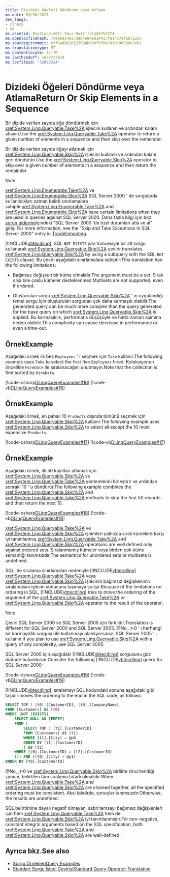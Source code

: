 ```yaml
---
title: Dizideki Öğeleri Döndürme veya Atlama
ms.date: 03/30/2017
dev_langs:
- csharp
- vb
ms.assetid: 81a31acd-e0f1-4bca-9a12-fa1ad5752374
ms.openlocfilehash: 7c98681493738b4e94ed14417fa1437efb6c12ac
ms.sourcegitcommit: eff6adb61852369ab690f3f047818c90580e7eb1
ms.translationtype: MT
ms.contentlocale: tr-TR
ms.lasthandoff: 10/07/2019
ms.locfileid: "72003314"
---
```

# <a name="return-or-skip-elements-in-a-sequence"></a><span data-ttu-id="af294-102">Dizideki Öğeleri Döndürme veya Atlama</span><span class="sxs-lookup"><span data-stu-id="af294-102">Return Or Skip Elements in a Sequence</span></span>
<span data-ttu-id="af294-103">Bir dizide verilen sayıda öğe döndürmek için <xref:System.Linq.Queryable.Take%2A> işlecini kullanın ve ardından kalanı atlayın.</span><span class="sxs-lookup"><span data-stu-id="af294-103">Use the <xref:System.Linq.Queryable.Take%2A> operator to return a given number of elements in a sequence and then skip over the remainder.</span></span>  
  
 <span data-ttu-id="af294-104">Bir dizide verilen sayıda öğeyi atlamak için <xref:System.Linq.Queryable.Skip%2A> işlecini kullanın ve ardından kalanı geri döndürün.</span><span class="sxs-lookup"><span data-stu-id="af294-104">Use the <xref:System.Linq.Queryable.Skip%2A> operator to skip over a given number of elements in a sequence and then return the remainder.</span></span>  
  
> [!NOTE]
> <span data-ttu-id="af294-105"><xref:System.Linq.Enumerable.Take%2A> ve <xref:System.Linq.Enumerable.Skip%2A> SQL Server 2000 ' de sorgularda kullanıldıkları zaman belirli sınırlamalara sahiptir.</span><span class="sxs-lookup"><span data-stu-id="af294-105"><xref:System.Linq.Enumerable.Take%2A> and <xref:System.Linq.Enumerable.Skip%2A> have certain limitations when they are used in queries against SQL Server 2000.</span></span> <span data-ttu-id="af294-106">Daha fazla bilgi için bkz. [sorun giderme](troubleshooting.md)içindeki "SQL Server 2000 'de özel durumları atla ve al" girişi.</span><span class="sxs-lookup"><span data-stu-id="af294-106">For more information, see the "Skip and Take Exceptions in SQL Server 2000" entry in [Troubleshooting](troubleshooting.md).</span></span>  
  
 [!INCLUDE[vbtecdlinq](../../../../../../includes/vbtecdlinq-md.md)]<span data-ttu-id="af294-107">, SQL `NOT EXISTS` yan tümcesiyle bir alt sorgu kullanarak <xref:System.Linq.Queryable.Skip%2A> çevirir.</span><span class="sxs-lookup"><span data-stu-id="af294-107">translates <xref:System.Linq.Queryable.Skip%2A> by using a subquery with the SQL `NOT EXISTS` clause.</span></span> <span data-ttu-id="af294-108">Bu çeviri aşağıdaki sınırlamalara sahiptir:</span><span class="sxs-lookup"><span data-stu-id="af294-108">This translation has the following limitations:</span></span>  
  
- <span data-ttu-id="af294-109">Bağımsız değişken bir küme olmalıdır.</span><span class="sxs-lookup"><span data-stu-id="af294-109">The argument must be a set.</span></span> <span data-ttu-id="af294-110">Sıralı olsa bile çoklu kümeler desteklenmez.</span><span class="sxs-lookup"><span data-stu-id="af294-110">Multisets are not supported, even if ordered.</span></span>  
  
- <span data-ttu-id="af294-111">Oluşturulan sorgu <xref:System.Linq.Queryable.Skip%2A> ' ın uygulandığı temel sorgu için oluşturulan sorgudan çok daha karmaşık olabilir.</span><span class="sxs-lookup"><span data-stu-id="af294-111">The generated query can be much more complex than the query generated for the base query on which <xref:System.Linq.Queryable.Skip%2A> is applied.</span></span> <span data-ttu-id="af294-112">Bu karmaşıklık, performans düşüşüyle ve hatta zaman aşımına neden olabilir.</span><span class="sxs-lookup"><span data-stu-id="af294-112">This complexity can cause decrease in performance or even a time-out.</span></span>  
  
## <a name="example"></a><span data-ttu-id="af294-113">Örnek</span><span class="sxs-lookup"><span data-stu-id="af294-113">Example</span></span>  
 <span data-ttu-id="af294-114">Aşağıdaki örnek ilk beş `Employees` ' i seçmek için `Take` kullanır.</span><span class="sxs-lookup"><span data-stu-id="af294-114">The following example uses `Take` to select the first five `Employees` hired.</span></span> <span data-ttu-id="af294-115">Koleksiyonun öncelikle `HireDate` ile sıralanacağını unutmayın.</span><span class="sxs-lookup"><span data-stu-id="af294-115">Note that the collection is first sorted by `HireDate`.</span></span>  
  
 [!code-csharp[DLinqQueryExamples#16](../../../../../../samples/snippets/csharp/VS_Snippets_Data/DLinqQueryExamples/cs/Program.cs#16)]
 [!code-vb[DLinqQueryExamples#16](../../../../../../samples/snippets/visualbasic/VS_Snippets_Data/DLinqQueryExamples/vb/Module1.vb#16)]  
  
## <a name="example"></a><span data-ttu-id="af294-116">Örnek</span><span class="sxs-lookup"><span data-stu-id="af294-116">Example</span></span>  
 <span data-ttu-id="af294-117">Aşağıdaki örnek, en pahalı 10 `Products` dışında tümünü seçmek için <xref:System.Linq.Queryable.Skip%2A> kullanır.</span><span class="sxs-lookup"><span data-stu-id="af294-117">The following example uses <xref:System.Linq.Queryable.Skip%2A> to select all except the 10 most expensive `Products`.</span></span>  
  
 [!code-csharp[DLinqQueryExamples#17](../../../../../../samples/snippets/csharp/VS_Snippets_Data/DLinqQueryExamples/cs/Program.cs#17)]
 [!code-vb[DLinqQueryExamples#17](../../../../../../samples/snippets/visualbasic/VS_Snippets_Data/DLinqQueryExamples/vb/Module1.vb#17)]  
  
## <a name="example"></a><span data-ttu-id="af294-118">Örnek</span><span class="sxs-lookup"><span data-stu-id="af294-118">Example</span></span>  
 <span data-ttu-id="af294-119">Aşağıdaki örnek, ilk 50 kayıtları atlamak için <xref:System.Linq.Queryable.Skip%2A> ve <xref:System.Linq.Queryable.Take%2A> yöntemlerini birleştirir ve ardından sonraki 10 ' u döndürür.</span><span class="sxs-lookup"><span data-stu-id="af294-119">The following example combines the <xref:System.Linq.Queryable.Skip%2A> and <xref:System.Linq.Queryable.Take%2A> methods to skip the first 50 records and then return the next 10.</span></span>  
  
 [!code-csharp[DLinqQueryExamples#18](../../../../../../samples/snippets/csharp/VS_Snippets_Data/DLinqQueryExamples/cs/Program.cs#18)]
 [!code-vb[DLinqQueryExamples#18](../../../../../../samples/snippets/visualbasic/VS_Snippets_Data/DLinqQueryExamples/vb/Module1.vb#18)]  
  
 <span data-ttu-id="af294-120"><xref:System.Linq.Queryable.Take%2A> ve <xref:System.Linq.Queryable.Skip%2A> işlemleri yalnızca sıralı kümelere karşı iyi tanımlanmış.</span><span class="sxs-lookup"><span data-stu-id="af294-120"><xref:System.Linq.Queryable.Take%2A> and <xref:System.Linq.Queryable.Skip%2A> operations are well defined only against ordered sets.</span></span> <span data-ttu-id="af294-121">Sıralanmamış kümeler veya birden çok küme semantiği tanımsızdır.</span><span class="sxs-lookup"><span data-stu-id="af294-121">The semantics for unordered sets or multisets is undefined.</span></span>  
  
 <span data-ttu-id="af294-122">SQL 'de sıralama sınırlamaları nedeniyle [!INCLUDE[vbtecdlinq](../../../../../../includes/vbtecdlinq-md.md)] <xref:System.Linq.Queryable.Take%2A> veya <xref:System.Linq.Queryable.Skip%2A> işlecinin bağımsız değişkeninin sıralamasını işlecin sonucuna taşımaya çalışır.</span><span class="sxs-lookup"><span data-stu-id="af294-122">Because of the limitations on ordering in SQL, [!INCLUDE[vbtecdlinq](../../../../../../includes/vbtecdlinq-md.md)] tries to move the ordering of the argument of the <xref:System.Linq.Queryable.Take%2A> or <xref:System.Linq.Queryable.Skip%2A> operator to the result of the operator.</span></span>  
  
> [!NOTE]
> <span data-ttu-id="af294-123">Çeviri SQL Server 2000 ve SQL Server 2005 için farklıdır.</span><span class="sxs-lookup"><span data-stu-id="af294-123">Translation is different for SQL Server 2000 and SQL Server 2005.</span></span> <span data-ttu-id="af294-124">@No__t-0 ' ı herhangi bir karmaşıklık sorgusu ile kullanmayı planlıyorsanız, SQL Server 2005 ' i kullanın.</span><span class="sxs-lookup"><span data-stu-id="af294-124">If you plan to use <xref:System.Linq.Queryable.Skip%2A> with a query of any complexity, use SQL Server 2005.</span></span>  
  
 <span data-ttu-id="af294-125">SQL Server 2000 için aşağıdaki [!INCLUDE[vbtecdlinq](../../../../../../includes/vbtecdlinq-md.md)] sorgusunu göz önünde bulundurun:</span><span class="sxs-lookup"><span data-stu-id="af294-125">Consider the following [!INCLUDE[vbtecdlinq](../../../../../../includes/vbtecdlinq-md.md)] query for SQL Server 2000:</span></span>  
  
 [!code-csharp[DLinqQueryExamples#19](../../../../../../samples/snippets/csharp/VS_Snippets_Data/DLinqQueryExamples/cs/Program.cs#19)]
 [!code-vb[DLinqQueryExamples#19](../../../../../../samples/snippets/visualbasic/VS_Snippets_Data/DLinqQueryExamples/vb/Module1.vb#19)]  
  
 [!INCLUDE[vbtecdlinq](../../../../../../includes/vbtecdlinq-md.md)]<span data-ttu-id="af294-126">, sıralamayı SQL kodundaki sonuna aşağıdaki gibi taşıdır:</span><span class="sxs-lookup"><span data-stu-id="af294-126">moves the ordering to the end in the SQL code, as follows:</span></span>  
  
```sql
SELECT TOP 1 [t0].[CustomerID], [t0].[CompanyName],  
FROM [Customers] AS [t0]  
WHERE (NOT (EXISTS(  
    SELECT NULL AS [EMPTY]  
    FROM (  
        SELECT TOP 1 [t1].[CustomerID]  
        FROM [Customers] AS [t1]  
        WHERE [t1].[City] = @p0  
        ORDER BY [t1].[CustomerID]  
        ) AS [t2]  
    WHERE [t0].[CustomerID] = [t2].[CustomerID]  
    ))) AND ([t0].[City] = @p1)  
ORDER BY [t0].[CustomerID]  
```  
  
 <span data-ttu-id="af294-127">@No__t-0 ve <xref:System.Linq.Queryable.Skip%2A> birlikte zincirlendiği zaman, belirtilen tüm sıralama tutarlı olmalıdır.</span><span class="sxs-lookup"><span data-stu-id="af294-127">When <xref:System.Linq.Queryable.Take%2A> and <xref:System.Linq.Queryable.Skip%2A> are chained together, all the specified ordering must be consistent.</span></span> <span data-ttu-id="af294-128">Aksi takdirde, sonuçlar tanımsızdır.</span><span class="sxs-lookup"><span data-stu-id="af294-128">Otherwise, the results are undefined.</span></span>  
  
 <span data-ttu-id="af294-129">SQL belirtimine dayalı negatif olmayan, sabit tamsayı bağımsız değişkenleri için hem <xref:System.Linq.Queryable.Take%2A> hem de <xref:System.Linq.Queryable.Skip%2A> iyi tanımlanmıştır.</span><span class="sxs-lookup"><span data-stu-id="af294-129">For non-negative, constant integral arguments based on the SQL specification, both <xref:System.Linq.Queryable.Take%2A> and <xref:System.Linq.Queryable.Skip%2A> are well-defined.</span></span>  
  
## <a name="see-also"></a><span data-ttu-id="af294-130">Ayrıca bkz.</span><span class="sxs-lookup"><span data-stu-id="af294-130">See also</span></span>

- [<span data-ttu-id="af294-131">Sorgu Örnekleri</span><span class="sxs-lookup"><span data-stu-id="af294-131">Query Examples</span></span>](query-examples.md)
- [<span data-ttu-id="af294-132">Standart Sorgu İşleci Çevirisi</span><span class="sxs-lookup"><span data-stu-id="af294-132">Standard Query Operator Translation</span></span>](standard-query-operator-translation.md)
